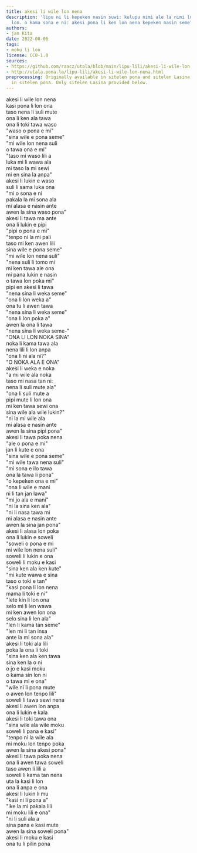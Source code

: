 ```yaml
---
title: akesi li wile lon nena
description: 'lipu ni li kepeken nasin suwi: kulupu nimi ale la nimi luka taso li
  lon. o kama sona e ni: akesi pona li ken lon nena kepeken nasin seme?'
authors:
- jan Kita
date: 2022-08-06
tags:
- moku li lon
license: CC0-1.0
sources:
- https://github.com/raacz/utala/blob/main/lipu-lili/akesi-li-wile-lon-nena.md
- http://utala.pona.la/lipu-lili/akesi-li-wile-lon-nena.html
preprocessing: Originally available in sitelen pona and sitelen Lasina. Best viewed
  in sitelen pona. Only sitelen Lasina provided below.
---
```


akesi li wile lon nena  
kasi pona li lon ona  
taso nena li suli mute  
ona li ken ala tawa  
ona li toki tawa waso  
"waso o pona e mi"  
"sina wile e pona seme"  
"mi wile lon nena suli  
o tawa ona e mi"  
"taso mi waso lili a  
luka mi li wawa ala  
mi taso la mi sewi  
mi en sina la anpa"  
akesi li lukin e waso  
suli li sama luka ona  
"mi o sona e ni  
pakala la mi sona ala  
mi alasa e nasin ante  
awen la sina waso pona"  
akesi li tawa ma ante  
ona li lukin e pipi  
"pipi o pona e mi"  
"tenpo ni la mi pali  
taso mi ken awen lili  
sina wile e pona seme"  
"mi wile lon nena suli"  
"nena suli li tomo mi  
mi ken tawa ale ona  
mi pana lukin e nasin  
o tawa lon poka mi"  
pipi en akesi li tawa  
"nena sina li weka seme"  
"ona li lon weka a"  
ona tu li awen tawa  
"nena sina li weka seme"  
"ona li lon poka a"  
awen la ona li tawa  
"nena sina li weka seme-"  
"ONA LI LON NOKA SINA"  
noka li kama tawa ala  
nena lili li lon anpa  
"ona li ni ala ni?"  
"O NOKA ALA E ONA"  
akesi li weka e noka  
"a mi wile ala noka  
taso mi nasa tan ni:  
nena li suli mute ala"  
"ona li suli mute a  
pipi mute li lon ona  
mi ken tawa sewi ona  
sina wile ala wile lukin?"  
"ni la mi wile ala  
mi alasa e nasin ante  
awen la sina pipi pona"  
akesi li tawa poka nena  
"ale o pona e mi"  
jan li kute e ona  
"sina wile e pona seme"  
"mi wile tawa nena suli"  
"mi sona e ilo tawa  
ona la tawa li pona"  
"o kepeken ona e mi"  
"ona li wile e mani  
ni li tan jan lawa"  
"mi jo ala e mani"  
"ni la sina ken ala"  
"ni li nasa tawa mi  
mi alasa e nasin ante  
awen la sina jan pona"  
akesi li alasa lon poka  
ona li lukin e soweli  
"soweli o pona e mi  
mi wile lon nena suli"  
soweli li lukin e ona  
soweli li moku e kasi  
"sina ken ala ken kute"  
"mi kute wawa e sina  
taso o toki e tan"  
"kasi pona li lon nena  
mama li toki e ni"  
"lete kin li lon ona  
selo mi li len wawa  
mi ken awen lon ona  
selo sina li len ala"  
"len li kama tan seme"  
"len mi li tan insa  
ante la mi sona ala"  
akesi li toki ala lili  
poka la ona li toki  
"sina ken ala ken tawa  
sina ken la o ni  
o jo e kasi moku  
o kama sin lon ni  
o tawa mi e ona"  
"wile ni li pona mute  
o awen lon tenpo lili"  
soweli li tawa sewi nena  
akesi li awen lon anpa  
ona li lukin e kala  
akesi li toki tawa ona  
"sina wile ala wile moku  
soweli li pana e kasi"  
"tenpo ni la wile ala  
mi moku lon tenpo poka  
awen la sina akesi pona"  
akesi li tawa poka nena  
ona li awen tawa soweli  
taso awen li lili a  
soweli li kama tan nena  
uta la kasi li lon  
ona li anpa e ona  
akesi li lukin li mu  
"kasi ni li pona a"  
"ike la mi pakala lili  
mi moku lili e ona"  
"ni li suli ala a  
sina pana e kasi mute  
awen la sina soweli pona"  
akesi li moku e kasi  
ona tu li pilin pona